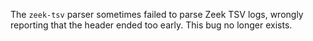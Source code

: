 The `zeek-tsv` parser sometimes failed to parse Zeek TSV logs, wrongly
reporting that the header ended too early. This bug no longer exists.
